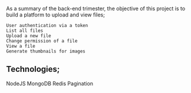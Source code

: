 As a summary of the back-end trimester, the objective of this project is to build a platform to upload and view files;

    User authentication via a token
    List all files
    Upload a new file
    Change permission of a file
    View a file
    Generate thumbnails for images
## Technologies;
NodeJS
MongoDB
Redis
Pagination